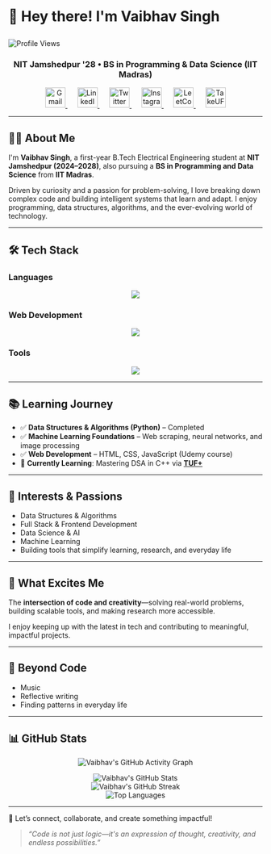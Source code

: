 # 👋 Hey there! I'm Vaibhav Singh <p align="right">
  <img src="https://komarev.com/ghpvc/?username=singhvaibhav-ai&color=blue" alt="Profile Views" />
</p>

### <p align="center">NIT Jamshedpur '28 • BS in Programming & Data Science (IIT Madras)</p>

<p align="center">
  <a href="mailto:vaibhavsingh220406@gmail.com">
    <img src="https://cdn-icons-png.flaticon.com/512/732/732200.png" alt="Gmail" width="40" />
  </a>
  &nbsp;&nbsp;&nbsp;&nbsp;
  <a href="https://www.linkedin.com/in/vaibhav-singh-553a49318/">
    <img src="https://encrypted-tbn0.gstatic.com/images?q=tbn:ANd9GcRokEYt0yyh6uNDKL8uksVLlhZ35laKNQgZ9g&s" alt="LinkedIn" width="40" />
  </a>
  &nbsp;&nbsp;&nbsp;&nbsp;
  <a href="https://twitter.com/singh_vaibhavv">
    <img src="https://store-images.s-microsoft.com/image/apps.26737.9007199266244427.c75d2ced-a383-40dc-babd-1ad2ceb13c86.ed1d047e-03d9-4cd8-a342-c4ade1e58951" alt="Twitter" width="40" />
  </a>
  &nbsp;&nbsp;&nbsp;&nbsp;
  <a href="https://www.instagram.com/singh_vaibhav/">
    <img src="https://cdn-icons-png.flaticon.com/512/2111/2111463.png" alt="Instagram" width="40" />
  </a>
  &nbsp;&nbsp;&nbsp;&nbsp;
  <a href="https://leetcode.com/u/singh_vaibhav-ai/">
    <img src="https://upload.wikimedia.org/wikipedia/commons/1/19/LeetCode_logo_black.png" alt="LeetCode" width="40" />
  </a>
  &nbsp;&nbsp;&nbsp;&nbsp;
  <a href="https://takeuforward.org/plus/profile/singh_vaibhav_07">
    <img src="https://takeuforward.org/static/media/TufDarkCircleLogo.876d63ea7e9c6b8336e9.png" alt="TakeUForward" width="40" />
  </a>
</p>

---

## 👨‍💻 About Me

I'm **Vaibhav Singh**, a first-year B.Tech Electrical Engineering student at **NIT Jamshedpur (2024–2028)**, also pursuing a **BS in Programming and Data Science** from **IIT Madras**.

Driven by curiosity and a passion for problem-solving, I love breaking down complex code and building intelligent systems that learn and adapt. I enjoy programming, data structures, algorithms, and the ever-evolving world of technology.

---

## 🛠️ Tech Stack

### Languages
<p align="center">
  <img src="https://skillicons.dev/icons?i=c,cpp,python,java,mysql" />
</p>

### Web Development
<p align="center">
  <img src="https://skillicons.dev/icons?i=html,css,js,react,nodejs,mongodb" />
</p>

### Tools
<p align="center">
  <img src="https://skillicons.dev/icons?i=git,github,vscode" />
</p>

---

## 📚 Learning Journey

- ✅ **Data Structures & Algorithms (Python)** – Completed  
- ✅ **Machine Learning Foundations** – Web scraping, neural networks, and image processing  
- ✅ **Web Development** – HTML, CSS, JavaScript (Udemy course)  
- 🚀 **Currently Learning**: Mastering DSA in C++ via **[TUF+](https://takeuforward.org/plus/profile/singh_vaibhav_07)**

---

## 🚀 Interests & Passions

- Data Structures & Algorithms  
- Full Stack & Frontend Development  
- Data Science & AI  
- Machine Learning  
- Building tools that simplify learning, research, and everyday life  

---

## 🌱 What Excites Me

The **intersection of code and creativity**—solving real-world problems, building scalable tools, and making research more accessible.

I enjoy keeping up with the latest in tech and contributing to meaningful, impactful projects.

---

## 🎵 Beyond Code

- Music  
- Reflective writing  
- Finding patterns in everyday life  

---

## 📊 GitHub Stats

<p align="center">
  <!-- Contribution Graph -->
  <img src="https://github-readme-activity-graph.vercel.app/graph?username=singhvaibhav-ai&theme=react-dark&color=00ffff&line=ff2d75&point=ffffff&hide_border=true" alt="Vaibhav's GitHub Activity Graph" />
</p>

<p align="center">
  <!-- Stats Card -->
  <img src="https://github-readme-stats.vercel.app/api?username=singhvaibhav-ai&show_icons=true&theme=radical&title_color=ff2d75&icon_color=00ffff&text_color=ffffff&bg_color=0d1117" alt="Vaibhav's GitHub Stats" />
  <br />
  <!-- Streak Stats -->
  <img src="https://github-readme-streak-stats.herokuapp.com/?user=singhvaibhav-ai&theme=radical&date_format=M%20j%5B%2C%20Y%5D&stroke=00ffff&ring=ff2d75&currStreakLabel=00ffff" alt="Vaibhav's GitHub Streak" />
  <br />
  <!-- Top Languages -->
  <img src="https://github-readme-stats.vercel.app/api/top-langs/?username=singhvaibhav-ai&layout=compact&theme=radical&bg_color=0d1117&title_color=ff2d75&text_color=ffffff" alt="Top Languages" />
</p>

---

🤝 Let’s connect, collaborate, and create something impactful!

> *“Code is not just logic—it's an expression of thought, creativity, and endless possibilities.”*

